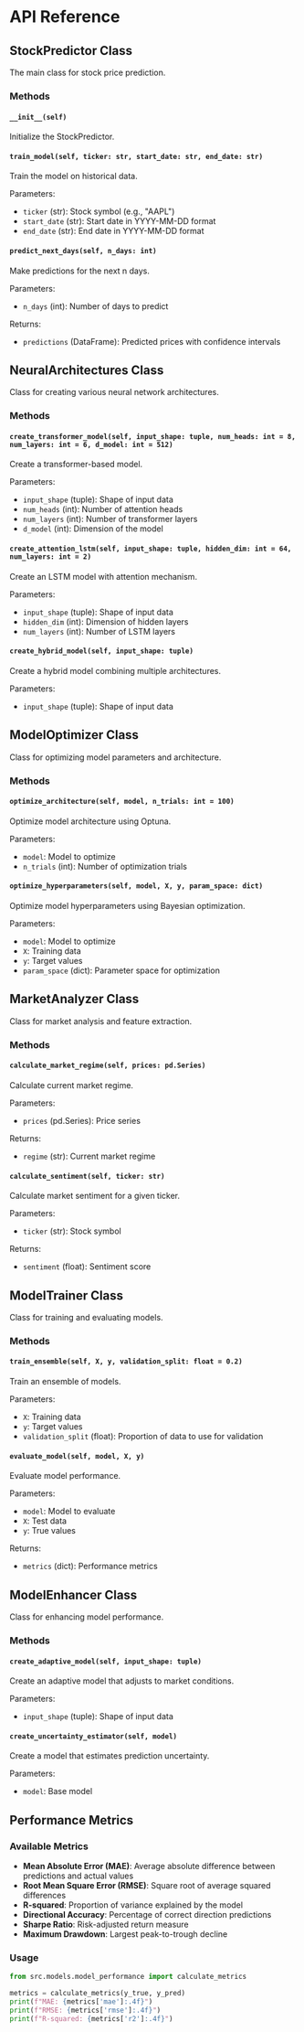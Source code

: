 # API Reference

## StockPredictor Class

The main class for stock price prediction.

### Methods

#### `__init__(self)`
Initialize the StockPredictor.

#### `train_model(self, ticker: str, start_date: str, end_date: str)`
Train the model on historical data.

Parameters:
- `ticker` (str): Stock symbol (e.g., "AAPL")
- `start_date` (str): Start date in YYYY-MM-DD format
- `end_date` (str): End date in YYYY-MM-DD format

#### `predict_next_days(self, n_days: int)`
Make predictions for the next n days.

Parameters:
- `n_days` (int): Number of days to predict

Returns:
- `predictions` (DataFrame): Predicted prices with confidence intervals

## NeuralArchitectures Class

Class for creating various neural network architectures.

### Methods

#### `create_transformer_model(self, input_shape: tuple, num_heads: int = 8, num_layers: int = 6, d_model: int = 512)`
Create a transformer-based model.

Parameters:
- `input_shape` (tuple): Shape of input data
- `num_heads` (int): Number of attention heads
- `num_layers` (int): Number of transformer layers
- `d_model` (int): Dimension of the model

#### `create_attention_lstm(self, input_shape: tuple, hidden_dim: int = 64, num_layers: int = 2)`
Create an LSTM model with attention mechanism.

Parameters:
- `input_shape` (tuple): Shape of input data
- `hidden_dim` (int): Dimension of hidden layers
- `num_layers` (int): Number of LSTM layers

#### `create_hybrid_model(self, input_shape: tuple)`
Create a hybrid model combining multiple architectures.

Parameters:
- `input_shape` (tuple): Shape of input data

## ModelOptimizer Class

Class for optimizing model parameters and architecture.

### Methods

#### `optimize_architecture(self, model, n_trials: int = 100)`
Optimize model architecture using Optuna.

Parameters:
- `model`: Model to optimize
- `n_trials` (int): Number of optimization trials

#### `optimize_hyperparameters(self, model, X, y, param_space: dict)`
Optimize model hyperparameters using Bayesian optimization.

Parameters:
- `model`: Model to optimize
- `X`: Training data
- `y`: Target values
- `param_space` (dict): Parameter space for optimization

## MarketAnalyzer Class

Class for market analysis and feature extraction.

### Methods

#### `calculate_market_regime(self, prices: pd.Series)`
Calculate current market regime.

Parameters:
- `prices` (pd.Series): Price series

Returns:
- `regime` (str): Current market regime

#### `calculate_sentiment(self, ticker: str)`
Calculate market sentiment for a given ticker.

Parameters:
- `ticker` (str): Stock symbol

Returns:
- `sentiment` (float): Sentiment score

## ModelTrainer Class

Class for training and evaluating models.

### Methods

#### `train_ensemble(self, X, y, validation_split: float = 0.2)`
Train an ensemble of models.

Parameters:
- `X`: Training data
- `y`: Target values
- `validation_split` (float): Proportion of data to use for validation

#### `evaluate_model(self, model, X, y)`
Evaluate model performance.

Parameters:
- `model`: Model to evaluate
- `X`: Test data
- `y`: True values

Returns:
- `metrics` (dict): Performance metrics

## ModelEnhancer Class

Class for enhancing model performance.

### Methods

#### `create_adaptive_model(self, input_shape: tuple)`
Create an adaptive model that adjusts to market conditions.

Parameters:
- `input_shape` (tuple): Shape of input data

#### `create_uncertainty_estimator(self, model)`
Create a model that estimates prediction uncertainty.

Parameters:
- `model`: Base model

## Performance Metrics

### Available Metrics

- **Mean Absolute Error (MAE)**: Average absolute difference between predictions and actual values
- **Root Mean Square Error (RMSE)**: Square root of average squared differences
- **R-squared**: Proportion of variance explained by the model
- **Directional Accuracy**: Percentage of correct direction predictions
- **Sharpe Ratio**: Risk-adjusted return measure
- **Maximum Drawdown**: Largest peak-to-trough decline

### Usage

```python
from src.models.model_performance import calculate_metrics

metrics = calculate_metrics(y_true, y_pred)
print(f"MAE: {metrics['mae']:.4f}")
print(f"RMSE: {metrics['rmse']:.4f}")
print(f"R-squared: {metrics['r2']:.4f}")
``` 